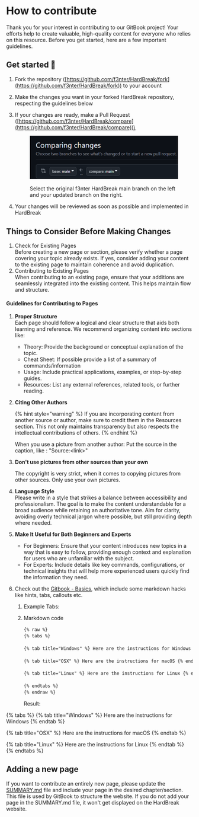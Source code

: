 # How to contribute

Thank you for your interest in contributing to our GitBook project! Your efforts help to create valuable, high-quality content for everyone who relies on this resource. Before you get started, here are a few important guidelines.

## Get started 🚀[​](https://www.thehacker.recipes/contributing#get-started) <a href="#get-started" id="get-started"></a>

1. Fork the repository ([https://github.com/f3nter/HardBreak/fork](https://github.com/f3nter/HardBreak/fork)) to your account
2. Make the changes you want in your forked HardBreak repository, respecting the guidelines below
3.  If your changes are ready, make a Pull Request ([https://github.com/f3nter/HardBreak/compare](https://github.com/f3nter/HardBreak/compare))\


    <figure><img src="../.gitbook/assets/image (85).png" alt=""><figcaption><p>Select the original f3nter HardBreak main branch on the left and your updated branch on the right.</p></figcaption></figure>
4. Your changes will be reviewed as soon as possible and implemented in HardBreak

## Things to Consider Before Making Changes

1. Check for Existing Pages\
   Before creating a new page or section, please verify whether a page covering your topic already exists. If yes, consider adding your content to the existing page to maintain coherence and avoid duplication.&#x20;
2. Contributing to Existing Pages\
   When contributing to an existing page, ensure that your additions are seamlessly integrated into the existing content. This helps maintain flow and structure.

#### Guidelines for Contributing to Pages

1. **Proper Structure**\
   Each page should follow a logical and clear structure that aids both learning and reference. We recommend organizing content into sections like:
   * Theory: Provide the background or conceptual explanation of the topic.
   * Cheat Sheet: If possible provide a list of a summary of commands/information
   * Usage: Include practical applications, examples, or step-by-step guides.
   * Resources: List any external references, related tools, or further reading.
2.  **Citing Other Authors**

    {% hint style="warning" %}
    If you are incorporating content from another source or author, make sure to credit them in the Resources section. This not only maintains transparency but also respects the intellectual contributions of others.
    {% endhint %}

    When you use a picture from another author: Put the source in the caption, like : "Source:\<link>"
3.  **Don't use pictures from other sources than your own**

    The copyright is very strict, when it comes to copying pictures from other sources. Only use your own pictures.
4. **Language Style**\
   Please write in a style that strikes a balance between accessibility and professionalism. The goal is to make the content understandable for a broad audience while retaining an authoritative tone. Aim for clarity, avoiding overly technical jargon where possible, but still providing depth where needed.
5. **Make It Useful for Both Beginners and Experts**
   * For Beginners: Ensure that your content introduces new topics in a way that is easy to follow, providing enough context and explanation for users who are unfamiliar with the subject.
   * For Experts: Include details like key commands, configurations, or technical insights that will help more experienced users quickly find the information they need.
6. Check out the [Gitbook - Basics](gitbook-basics/), which include some markdown hacks like hints, tabs, callouts etc.
   1. Example Tabs:
   2.  Markdown code

       ```markdown
       {% raw %}
       {% tabs %}

       {% tab title="Windows" %} Here are the instructions for Windows {% endtab %}

       {% tab title="OSX" %} Here are the instructions for macOS {% endtab %}

       {% tab title="Linux" %} Here are the instructions for Linux {% endtab %}

       {% endtabs %}
       {% endraw %}
       ```

       Result:

{% tabs %}
{% tab title="Windows" %}
Here are the instructions for Windows
{% endtab %}

{% tab title="OSX" %}
Here are the instructions for macOS
{% endtab %}

{% tab title="Linux" %}
Here are the instructions for Linux
{% endtab %}
{% endtabs %}

## Adding a new page

If you want to contribute an entirely new page, please update the [SUMMARY.md](https://github.com/f3nter/HardBreak/blob/main/SUMMARY.md) file and include your page in the desired chapter/section. This file is used by GitBook to structure the website. If you do not add your page in the SUMMARY.md file, it won't get displayed on the HardBreak website.
